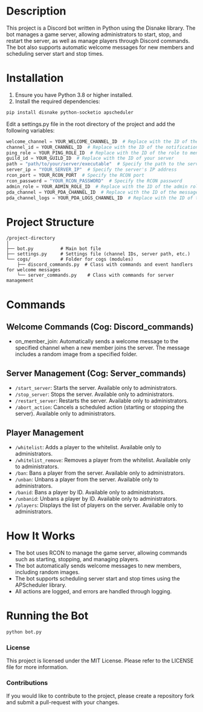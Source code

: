 # Description
This project is a Discord bot written in Python using the Disnake library. The bot manages a game server, allowing administrators to start, stop, and restart the server, as well as manage players through Discord commands. The bot also supports automatic welcome messages for new members and scheduling server start and stop times.


# Installation
1. Ensure you have Python 3.8 or higher installed.
2. Install the required dependencies:
```bash
pip install disnake python-socketio apscheduler
```
Edit a settings.py file in the root directory of the project and add the following variables:

```python
welcome_channel = YOUR_WELCOME_CHANNEL_ID  # Replace with the ID of the welcome channel
channel_id = YOUR_CHANNEL_ID  # Replace with the ID of the notification channel
ping_role = YOUR_PING_ROLE_ID  # Replace with the ID of the role to mention
guild_id = YOUR_GUILD_ID  # Replace with the ID of your server
path = "path/to/your/server/executable"  # Specify the path to the server executable
server_ip = "YOUR_SERVER_IP"  # Specify the server's IP address
rcon_port = YOUR_RCON_PORT  # Specify the RCON port
rcon_password = "YOUR_RCON_PASSWORD"  # Specify the RCON password
admin_role = YOUR_ADMIN_ROLE_ID  # Replace with the ID of the admin role
pda_channel = YOUR_PDA_CHANNEL_ID  # Replace with the ID of the message channel
pda_channel_logs = YOUR_PDA_LOGS_CHANNEL_ID  # Replace with the ID of the logs channel
```
# Project Structure

```
/project-directory
│
├── bot.py          # Main bot file
├── settings.py     # Settings file (channel IDs, server path, etc.)
└── cogs/           # Folder for cogs (modules)
    ├── discord_commands.py  # Class with commands and event handlers for welcome messages
    └── server_commands.py    # Class with commands for server management
```
# Commands
## Welcome Commands (Cog: Discord_commands)
* on_member_join: Automatically sends a welcome message to the specified channel when a new member joins the server. The message includes a random image from a specified folder.
## Server Management (Cog: Server_commands)
* `/start_server`: Starts the server. Available only to administrators.
* `/stop_server`: Stops the server. Available only to administrators.
* `/restart_server`: Restarts the server. Available only to administrators.
* `/abort_action`: Cancels a scheduled action (starting or stopping the server). Available only to administrators.
## Player Management
* `/whitelist`: Adds a player to the whitelist. Available only to administrators.
* `/whitelist_remove`: Removes a player from the whitelist. Available only to administrators.
* `/ban`: Bans a player from the server. Available only to administrators.
* `/unban`: Unbans a player from the server. Available only to administrators.
* `/banid`: Bans a player by ID. Available only to administrators.
* `/unbanid`: Unbans a player by ID. Available only to administrators.
* `/players`: Displays the list of players on the server. Available only to administrators.
# How It Works
* The bot uses RCON to manage the game server, allowing commands such as starting, stopping, and managing players.
* The bot automatically sends welcome messages to new members, including random images.
* The bot supports scheduling server start and stop times using the APScheduler library.
* All actions are logged, and errors are handled through logging.

# Running the Bot

```bash
python bot.py
```
### License
This project is licensed under the MIT License. Please refer to the LICENSE file for more information.

### Contributions
If you would like to contribute to the project, please create a repository fork and submit a pull-request with your changes.